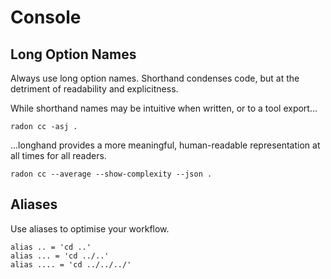# Console

## Long Option Names

Always use long option names. Shorthand condenses code, but at the detriment of readability and explicitness.

While shorthand names may be intuitive when written, or to a tool export...

```console
radon cc -asj .
```

...longhand provides a more meaningful, human-readable representation at all times for all readers.

```console
radon cc --average --show-complexity --json .
```

## Aliases

Use aliases to optimise your workflow.

```console
alias .. = 'cd ..'
alias ... = 'cd ../..'
alias .... = 'cd ../../../'
```
